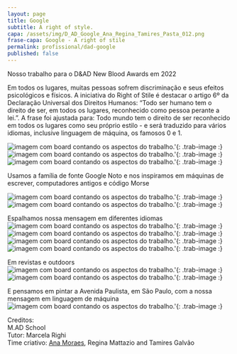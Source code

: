 ```yaml
---
layout: page
title: Google
subtitle: A right of style.
capa: /assets/img/D_AD_Google_Ana_Regina_Tamires_Pasta_012.png
frase-capa: Google - A right of stile
permalink: profissional/dad-google
published: false
---
```


Nosso trabalho para o D&AD New Blood Awards em 2022

Em todos os lugares, muitas pessoas sofrem discriminação e seus efeitos psicológicos e físicos. A iniciativa do Right of Stile é destacar o artigo 6º da Declaração Universal dos Direitos Humanos: “Todo ser humano tem o direito de ser, em todos os lugares, reconhecido como pessoa perante a lei.”. A frase foi ajustada para: Todo mundo tem o direito de ser reconhecido em todos os lugares como seu próprio estilo - e será traduzido para vários idiomas, inclusive linguagem de máquina, os famosos 0 e 1.

![imagem com board contando os aspectos do trabalho.'](/assets/img/D_AD_Google_Ana_Regina_Tamires_Pasta_012.png){: .trab-image :}  
![imagem com board contando os aspectos do trabalho.'](/assets/img/D&AD_Google_Ana_Regina_Tamires_Board2.png){: .trab-image :}  
![imagem com board contando os aspectos do trabalho.'](/assets/img/The_right_of_style_text.png){: .trab-image :}  

Usamos a família de fonte Google Noto e nos inspiramos em máquinas de escrever, computadores antigos e código Morse  

![imagem com board contando os aspectos do trabalho.'](/assets/img/D_AD_Google_Ana_Regina_Tamires_Pasta_022.png){: .trab-image :}  
![imagem com board contando os aspectos do trabalho.'](/assets/img/D_AD_Google_Ana_Regina_Tamires_Pasta_032.png){: .trab-image :}  

Espalhamos nossa mensagem em diferentes idiomas  
![imagem com board contando os aspectos do trabalho.'](/assets/img/D_AD_Google_Ana_Regina_Tamires_Pasta_042.png){: .trab-image :}  
![imagem com board contando os aspectos do trabalho.'](/assets/img/D_AD_Google_Ana_Regina_Tamires_Pasta_052.png){: .trab-image :}  
![imagem com board contando os aspectos do trabalho.'](/assets/img/D_AD_Google_Ana_Regina_Tamires_Pasta_062.png){: .trab-image :}  
![imagem com board contando os aspectos do trabalho.'](/assets/img/D_AD_Google_Ana_Regina_Tamires_Pasta_072.png){: .trab-image :}  

Em revistas e outdoors  
![imagem com board contando os aspectos do trabalho.'](/assets/img/D_AD_Google_Ana_Regina_Tamires_Pasta_092.png){: .trab-image :}  
![imagem com board contando os aspectos do trabalho.'](/assets/img/D_AD_Google_Ana_Regina_Tamires_Pasta_102.png){: .trab-image :}  

E pensamos em pintar a Avenida Paulista, em São Paulo, com a nossa mensagem em linguagem de máquina  
![imagem com board contando os aspectos do trabalho.'](/assets/img/D_AD_Google_Ana_Regina_Tamires_Pasta_112.png){: .trab-image :}  

Creditos:   
M.AD School  
Tutor: Marcela Righi  
Time criativo: [Ana Moraes](https://anaflaviamoraes.com.br/), Regina Mattazio and Tamires Galvão
